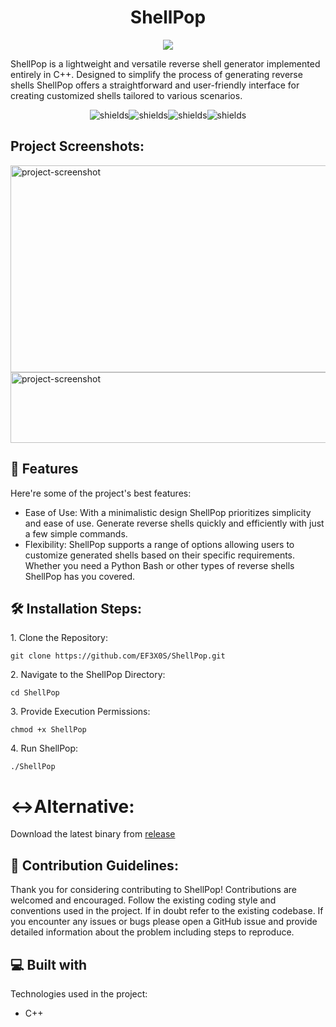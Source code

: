 <h1 align="center" id="title">ShellPop</h1>

<p align="center"><img src="https://i.imgur.com/z6MPqGL.png"></p>

<p id="description">ShellPop is a lightweight and versatile reverse shell generator implemented entirely in C++. Designed to simplify the process of generating reverse shells ShellPop offers a straightforward and user-friendly interface for creating customized shells tailored to various scenarios.</p>

<p align="center"><img src="https://img.shields.io/badge/C%2B%2B-red" alt="shields"><img src="https://img.shields.io/badge/v1.0.0-blue" alt="shields"><img src="https://img.shields.io/badge/Maintained%3F-yes-blue" alt="shields"><img src="https://img.shields.io/badge/Developed%20On-Manjaro-Red" alt="shields"></p>

<h2>Project Screenshots:</h2>

<img src="https://imgur.com/pPmqUxG.png" alt="project-screenshot" width="670" height="331/">

<img src="https://imgur.com/1khUqbW.png" alt="project-screenshot" width="1344" height="113/">

  
  
<h2>🧐 Features</h2>

Here're some of the project's best features:

*   Ease of Use: With a minimalistic design ShellPop prioritizes simplicity and ease of use. Generate reverse shells quickly and efficiently with just a few simple commands.
*   Flexibility: ShellPop supports a range of options allowing users to customize generated shells based on their specific requirements. Whether you need a Python Bash or other types of reverse shells ShellPop has you covered.

<h2>🛠️ Installation Steps:</h2>

<p>1. Clone the Repository:</p>

```
git clone https://github.com/EF3X0S/ShellPop.git
```

<p>2. Navigate to the ShellPop Directory:</p>

```
cd ShellPop
```

<p>3. Provide Execution Permissions:</p>

```
chmod +x ShellPop
```

<p>4. Run ShellPop:</p>

```
./ShellPop
```
<h1>↔️Alternative:</h1> 
<p>Download the latest binary from <a href="https://github.com/EF3X0S/ShellPop/releases/tag/v1.0.0">release</a></p>

<h2>🍰 Contribution Guidelines:</h2>

Thank you for considering contributing to ShellPop! Contributions are welcomed and encouraged. Follow the existing coding style and conventions used in the project. If in doubt refer to the existing codebase. If you encounter any issues or bugs please open a GitHub issue and provide detailed information about the problem including steps to reproduce.

  
  
<h2>💻 Built with</h2>

Technologies used in the project:

*   C++


